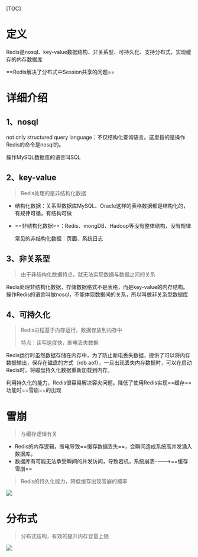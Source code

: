 [TOC]

# 定义

Redis是nosql、key-value数据结构、非关系型、可持久化、支持分布式，实现缓存的内存数据库

==Redis解决了分布式中Session共享的问题==



# 详细介绍

## 1、nosql

not only structured query language：不仅结构化查询语言。这里指的是操作Redis的命令是nosql的。

操作MySQL数据库的语言叫SQL

## 2、key-value

> Redis处理的是非结构化数据

- 结构化数据：关系型数据库MySQL、Oracle这样的表格数据都是结构化的，有规律可循，有结构可做

- ==非结构化数据==：Redis、mongDB、Hadoop等没有整体结构，没有规律

  常见的非结构化数据：页面、系统日志

## 3、非关系型

> 由于非结构化数据特点，就无法实现数据与数据之间的关系

Redis处理非结构化数据，存储数据格式不是表格，而是key-value的内存结构。操作Redis的语言叫做nosql，不能体现数据间的关系，所以叫做非关系型数据库

## 4、可持久化

> Redis进程基于内存运行，数据存放到内存中
>
> 特点：读写速度快，断电丢失数据

Redis运行时虽然数据存储在内存中，为了防止断电丢失数据，提供了可以将内存数据输出，保存在磁盘的方式（rdb aof），一旦出现丢失内存数据时，可以在启动Redis时，将磁盘持久化数据重新加载到内存。

利用持久化的能力，Redis很容易解决容灾问题。降低了使用Redis实现==缓存==功能时==雪崩==的出现



# 雪崩

> 与缓存逻辑有关

- Redis的内存逻辑，断电导致==缓存数据丢失==，会瞬间造成系统高并发涌入数据库。
- 数据库有可能无法承受瞬间的并发访问，导致宕机，系统崩溃---->==缓存雪崩==

> Redis的持久化能力，降低缓存出现雪崩的概率

![](https://note.youdao.com/yws/api/personal/file/D73E11E742A64040AC91570FD4A9D46E?method=download&shareKey=b2ec69cc24442e8d898dff7116ef110b)

# 分布式

> 分布式结构，有效的提升内存容量上限

![](https://note.youdao.com/yws/api/personal/file/6B0032665EAF4D269E873EA6A9CB2671?method=download&shareKey=66891d14e9ba76578ee2a8dbcfb75b7d)